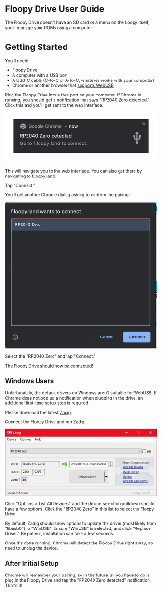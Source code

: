# Floopy Drive User Guide

The Floopy Drive doesn't have an SD card or a menu on the Loopy itself, you'll manage your ROMs using a computer.

# Getting Started

You'll need:

* Floopy Drive
* A computer with a USB port
* A USB-C cable (C-to-C or A-to-C, whatever works with your computer)
* Chrome or another browser that [supports WebUSB](https://caniuse.com/webusb)

Plug the Floopy Drive into a free port on your computer. If Chrome is running, you should get a notification that says "RP2040 Zero detected." Click this and you'll get sent to the web interface.

![Notification](notification.png)

This will navigate you to the web interface. You can also get there by navigating to [f.loopy.land](https://f.loopy.land). 

Tap "Connect."

You'll get another Chrome dialog asking to confirm the pairing:

![f.loopy.land wants to connect](wants-to-connect.png)

Select the "RP2040 Zero" and tap "Connect."

The Floopy Drive should now be connected!

## Windows Users

Unfortunately, the default drivers on Windows aren't suitable for WebUSB. If Chrome does not pop up a notification when plugging in the drive, an additional first-time setup step is required.

Please download the latest [Zadig](https://zadig.akeo.ie/).

Connect the Floopy Drive and run Zadig.

![Zadig](zadig.png)

Click "Options > List All Devices" and the device selection pulldown should have a few options. Click the "RP2040 Zero" in this list to select the Floopy Drive.

By default, Zadig should show options to update the driver (most likely from "libusb0") to "WinUSB". Ensure "WinUSB" is selected, and click "Replace Driver." Be patient, installation can take a few seconds.

Once it's done running, Chrome will detect the Floopy Drive right away, no need to unplug the device.

## After Initial Setup

Chrome will remember your pairing, so in the future, all you have to do is plug in the Floopy Drive and tap the "RP2040 Zero detected" notification. That's it!

